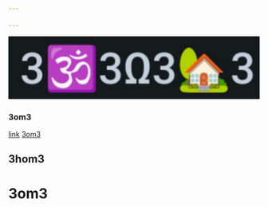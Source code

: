 ```yaml
---

---
```

![3om3ohm3home3-image!](3ohm3_univ.drawio.svg)

### 3om3

  [link](https://3om3.univer.se/)
<a href="(https://3om3.univer.se/)">3om3</a>

## 3hom3

# 3om3

